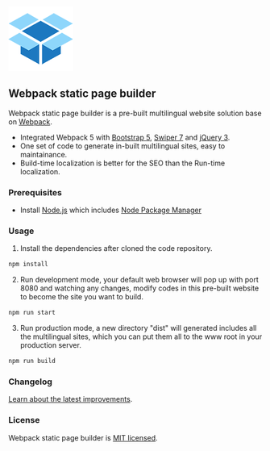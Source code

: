 
![logo](src/common/imgs/logo.png)

## Webpack static page builder

Webpack static page builder is a pre-built multilingual website solution base on [Webpack](https://webpack.js.org/).

* Integrated Webpack 5 with [Bootstrap 5](https://getbootstrap.com/), [Swiper 7](https://swiperjs.com/) and [jQuery 3](https://jquery.com/).
* One set of code to generate in-built multilingual sites, easy to maintainance.
* Build-time localization is better for the SEO than the Run-time localization.

### Prerequisites

- Install [Node.js](https://nodejs.org/) which includes [Node Package Manager](https://www.npmjs.com)

### Usage

1. Install the dependencies after cloned the code repository.

```bash
npm install
```

2. Run development mode, your default web browser will pop up with port 8080 and watching any changes, modify codes in this pre-built website to become the site you want to build.

```bash
npm run start
```

3. Run production mode, a new directory "dist" will generated includes all the multilingual sites, which you can put them all to the www root in your production server.

```bash
npm run build
```

### Changelog

[Learn about the latest improvements](./CHANGELOG).

### License

Webpack static page builder is [MIT licensed](./LICENSE).
